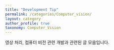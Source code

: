 ```yaml
---
title: "Development Tip"
permalink: /categories/Computer_vision/
layout: category
author_profile: true
taxonomy: Computer_Vision
---
```


영상 처리, 컴퓨터 비전 관련 개발과 관련된 글 모음입니다.  